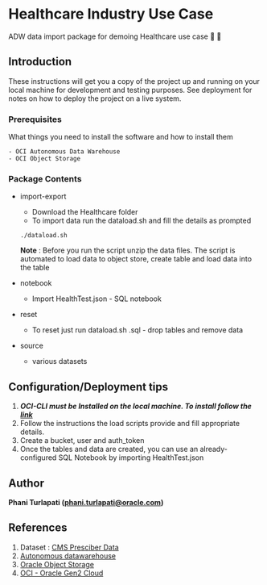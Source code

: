 # Healthcare Industry Use Case 

ADW data import package for demoing Healthcare use case :hospital: :pill:

## Introduction

These instructions will get you a copy of the project up and running on your local machine for development and testing purposes. See deployment for notes on how to deploy the project on a live system.

### Prerequisites

What things you need to install the software and how to install them

```
- OCI Autonomous Data Warehouse
- OCI Object Storage
```

### Package Contents

* import-export
  * Download the Healthcare folder
  * To import data run the dataload.sh and fill the details as prompted
  ```
  ./dataload.sh
  ```
  **Note** : Before you run the script unzip the data files. The script is automated to load data to object store, create table and load data into the table 
  
  
* notebook
  * Import HealthTest.json - SQL notebook
* reset
  * To reset just run dataload.sh .sql - drop tables and remove data
* source
  * various datasets


## Configuration/Deployment tips

1. **_OCI-CLI must be Installed on the local machine. To install follow the [link](https://docs.cloud.oracle.com/iaas/Content/API/Concepts/cliconcepts.htm)_**  
2. Follow the instructions the load scripts provide and fill appropriate details.
3. Create a bucket, user and auth_token 
4. Once the tables and data are created, you can use an already-configured SQL Notebook by importing HealthTest.json

## Author

**Phani Turlapati (phani.turlapati@oracle.com)**

## References
  1. Dataset : [CMS Presciber Data](https://www.kaggle.com/cms/cms-part-d-prescriber-summary-reports-2013-2016)
  2. [Autonomous datawarehouse](https://docs.cloud.oracle.com/iaas/Content/Database/Concepts/adwoverview.htm)
  3. [Oracle Object Storage](https://docs.cloud.oracle.com/iaas/Content/Object/Concepts/objectstorageoverview.htm)
  4. [OCI - Oracle Gen2 Cloud](https://docs.cloud.oracle.com/iaas/Content/home.htm)
